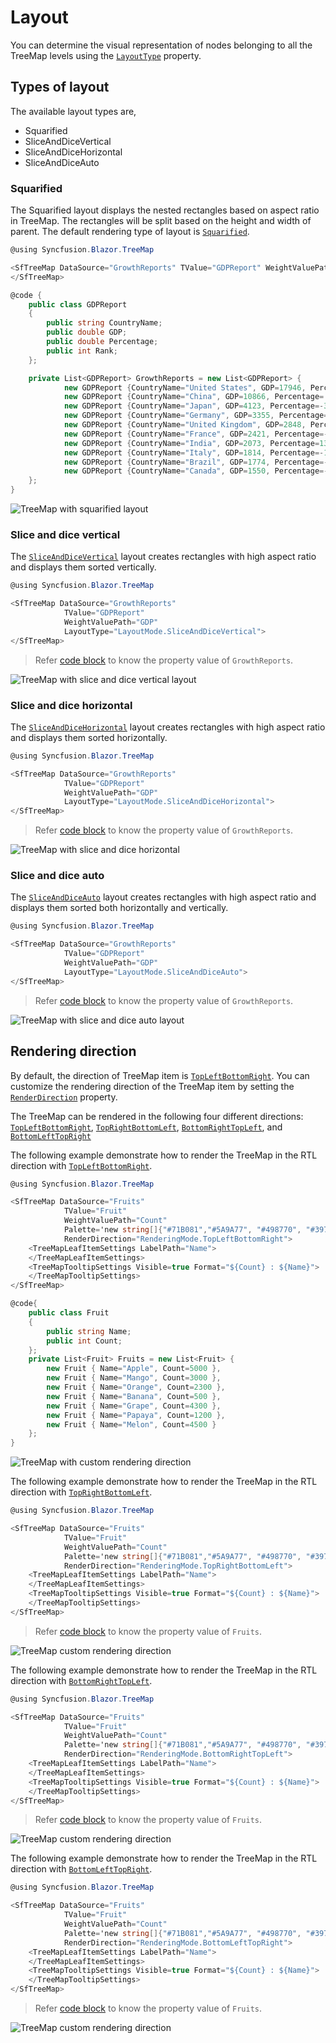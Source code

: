 # Layout

You can determine the visual representation of nodes belonging to all the TreeMap levels using the [`LayoutType`](https://help.syncfusion.com/cr/aspnetcore-blazor/Syncfusion.Blazor~Syncfusion.Blazor.TreeMap.SfTreeMap~LayoutType.html) property.

## Types of layout

The available layout types are,

* Squarified
* SliceAndDiceVertical
* SliceAndDiceHorizontal
* SliceAndDiceAuto

### Squarified

The Squarified layout displays the nested rectangles based on aspect ratio in TreeMap. The rectangles will be split based on the height and width of parent. The default rendering type of layout is [`Squarified`](https://help.syncfusion.com/cr/aspnetcore-blazor/Syncfusion.Blazor~Syncfusion.Blazor.TreeMap.LayoutMode.html).

```csharp
@using Syncfusion.Blazor.TreeMap

<SfTreeMap DataSource="GrowthReports" TValue="GDPReport" WeightValuePath="GDP">
</SfTreeMap>

@code {
    public class GDPReport
    {
        public string CountryName;
        public double GDP;
        public double Percentage;
        public int Rank;
    };

    private List<GDPReport> GrowthReports = new List<GDPReport> {
            new GDPReport {CountryName="United States", GDP=17946, Percentage=11.08, Rank=1},
            new GDPReport {CountryName="China", GDP=10866, Percentage= 28.42, Rank=2},
            new GDPReport {CountryName="Japan", GDP=4123, Percentage=-30.78, Rank=3},
            new GDPReport {CountryName="Germany", GDP=3355, Percentage=-5.19, Rank=4},
            new GDPReport {CountryName="United Kingdom", GDP=2848, Percentage=8.28, Rank=5},
            new GDPReport {CountryName="France", GDP=2421, Percentage=-9.69, Rank=6},
            new GDPReport {CountryName="India", GDP=2073, Percentage=13.65, Rank=7},
            new GDPReport {CountryName="Italy", GDP=1814, Percentage=-12.45, Rank=8},
            new GDPReport {CountryName="Brazil", GDP=1774, Percentage=-27.88, Rank=9},
            new GDPReport {CountryName="Canada", GDP=1550, Percentage=-15.02, Rank=10}
    };
}
```

![TreeMap with squarified layout](images/Layout/Squarified.png)

### Slice and dice vertical

The [`SliceAndDiceVertical`](https://help.syncfusion.com/cr/aspnetcore-blazor/Syncfusion.Blazor~Syncfusion.Blazor.TreeMap.LayoutMode.html) layout creates rectangles with high aspect ratio and displays them sorted vertically.

```csharp
@using Syncfusion.Blazor.TreeMap

<SfTreeMap DataSource="GrowthReports"
            TValue="GDPReport"
            WeightValuePath="GDP"
            LayoutType="LayoutMode.SliceAndDiceVertical">
</SfTreeMap>
```

> Refer [code block](#squarified) to know the property value of `GrowthReports`.

![TreeMap with slice and dice vertical layout](images/Layout/SliceAndDiceVertical.png)

### Slice and dice horizontal

The [`SliceAndDiceHorizontal`](https://help.syncfusion.com/cr/aspnetcore-blazor/Syncfusion.Blazor~Syncfusion.Blazor.TreeMap.LayoutMode.html) layout creates rectangles with high aspect ratio and displays them sorted horizontally.

```csharp
@using Syncfusion.Blazor.TreeMap

<SfTreeMap DataSource="GrowthReports"
            TValue="GDPReport"
            WeightValuePath="GDP"
            LayoutType="LayoutMode.SliceAndDiceHorizontal">
</SfTreeMap>
```

> Refer [code block](#squarified) to know the property value of `GrowthReports`.

![TreeMap with slice and dice horizontal](images/Layout/SliceandDiceHorizontal.png)

### Slice and dice auto

The [`SliceAndDiceAuto`](https://help.syncfusion.com/cr/aspnetcore-blazor/Syncfusion.Blazor~Syncfusion.Blazor.TreeMap.LayoutMode.html) layout creates rectangles with high aspect ratio and displays them sorted both horizontally and vertically.

```csharp
@using Syncfusion.Blazor.TreeMap

<SfTreeMap DataSource="GrowthReports"
            TValue="GDPReport"
            WeightValuePath="GDP"
            LayoutType="LayoutMode.SliceAndDiceAuto">
</SfTreeMap>
```

> Refer [code block](#squarified) to know the property value of `GrowthReports`.

![TreeMap with slice and dice auto layout](images/Layout/SliceAndDiceAuto.png)

## Rendering direction

By default, the direction of TreeMap item is [`TopLeftBottomRight`](https://help.syncfusion.com/cr/aspnetcore-blazor/Syncfusion.Blazor~Syncfusion.Blazor.TreeMap.RenderingMode.html). You can customize the rendering direction of the TreeMap item by setting the [`RenderDirection`](https://help.syncfusion.com/cr/cref_files/aspnetcore-blazor/Syncfusion.Blazor~Syncfusion.Blazor.TreeMap.SfTreeMap%601~RenderDirection.html) property.

The TreeMap can be rendered in the following four different directions:
      [`TopLeftBottomRight`](https://help.syncfusion.com/cr/aspnetcore-blazor/Syncfusion.Blazor~Syncfusion.Blazor.TreeMap.RenderingMode.html),
      [`TopRightBottomLeft`](https://help.syncfusion.com/cr/aspnetcore-blazor/Syncfusion.Blazor~Syncfusion.Blazor.TreeMap.RenderingMode.html),
      [`BottomRightTopLeft`](https://help.syncfusion.com/cr/aspnetcore-blazor/Syncfusion.Blazor~Syncfusion.Blazor.TreeMap.RenderingMode.html), and
      [`BottomLeftTopRight`](https://help.syncfusion.com/cr/aspnetcore-blazor/Syncfusion.Blazor~Syncfusion.Blazor.TreeMap.RenderingMode.html)

The following example demonstrate how to render the TreeMap in the RTL direction with [`TopLeftBottomRight`](https://help.syncfusion.com/cr/aspnetcore-blazor/Syncfusion.Blazor~Syncfusion.Blazor.TreeMap.RenderingMode.html).

```csharp
@using Syncfusion.Blazor.TreeMap

<SfTreeMap DataSource="Fruits"
            TValue="Fruit"
            WeightValuePath="Count"
            Palette='new string[]{"#71B081","#5A9A77", "#498770", "#39776C", "#266665","#124F5E"}'
            RenderDirection="RenderingMode.TopLeftBottomRight">
    <TreeMapLeafItemSettings LabelPath="Name">
    </TreeMapLeafItemSettings>
    <TreeMapTooltipSettings Visible=true Format="${Count} : ${Name}">
    </TreeMapTooltipSettings>
</SfTreeMap>

@code{
    public class Fruit
    {
        public string Name;
        public int Count;
    };
    private List<Fruit> Fruits = new List<Fruit> {
        new Fruit { Name="Apple", Count=5000 },
        new Fruit { Name="Mango", Count=3000 },
        new Fruit { Name="Orange", Count=2300 },
        new Fruit { Name="Banana", Count=500 },
        new Fruit { Name="Grape", Count=4300 },
        new Fruit { Name="Papaya", Count=1200 },
        new Fruit { Name="Melon", Count=4500 }
    };
}
```

![TreeMap with custom rendering direction](images/Internationalization/TopLeftBottomRight.png)

The following example demonstrate how to render the TreeMap in the RTL direction with [`TopRightBottomLeft`](https://help.syncfusion.com/cr/aspnetcore-blazor/Syncfusion.Blazor~Syncfusion.Blazor.TreeMap.RenderingMode.html).

```csharp
@using Syncfusion.Blazor.TreeMap

<SfTreeMap DataSource="Fruits"
            TValue="Fruit"
            WeightValuePath="Count"
            Palette='new string[]{"#71B081","#5A9A77", "#498770", "#39776C", "#266665","#124F5E"}'
            RenderDirection="RenderingMode.TopRightBottomLeft">
    <TreeMapLeafItemSettings LabelPath="Name">
    </TreeMapLeafItemSettings>
    <TreeMapTooltipSettings Visible=true Format="${Count} : ${Name}">
    </TreeMapTooltipSettings>
</SfTreeMap>
```

> Refer [code block](#rendering-direction) to know the property value of `Fruits`.

![TreeMap custom rendering direction](images/Internationalization/TopRightBottomLeft.png)

The following example demonstrate how to render the TreeMap in the RTL direction with [`BottomRightTopLeft`](https://help.syncfusion.com/cr/aspnetcore-blazor/Syncfusion.Blazor~Syncfusion.Blazor.TreeMap.RenderingMode.html).

```csharp
@using Syncfusion.Blazor.TreeMap

<SfTreeMap DataSource="Fruits"
            TValue="Fruit"
            WeightValuePath="Count"
            Palette='new string[]{"#71B081","#5A9A77", "#498770", "#39776C", "#266665","#124F5E"}'
            RenderDirection="RenderingMode.BottomRightTopLeft">
    <TreeMapLeafItemSettings LabelPath="Name">
    </TreeMapLeafItemSettings>
    <TreeMapTooltipSettings Visible=true Format="${Count} : ${Name}">
    </TreeMapTooltipSettings>
</SfTreeMap>
```

> Refer [code block](#rendering-direction) to know the property value of `Fruits`.

![TreeMap custom rendering direction](images/Internationalization/BottomRightTopLeft.png)

The following example demonstrate how to render the TreeMap in the RTL direction with [`BottomLeftTopRight`](https://help.syncfusion.com/cr/aspnetcore-blazor/Syncfusion.Blazor~Syncfusion.Blazor.TreeMap.RenderingMode.html).

```csharp
@using Syncfusion.Blazor.TreeMap

<SfTreeMap DataSource="Fruits"
            TValue="Fruit"
            WeightValuePath="Count"
            Palette='new string[]{"#71B081","#5A9A77", "#498770", "#39776C", "#266665","#124F5E"}'
            RenderDirection="RenderingMode.BottomLeftTopRight">
    <TreeMapLeafItemSettings LabelPath="Name">
    </TreeMapLeafItemSettings>
    <TreeMapTooltipSettings Visible=true Format="${Count} : ${Name}">
    </TreeMapTooltipSettings>
</SfTreeMap>
```

> Refer [code block](#rendering-direction) to know the property value of `Fruits`.

![TreeMap custom rendering direction](images/Internationalization/BottomLeftTopRight.png)
